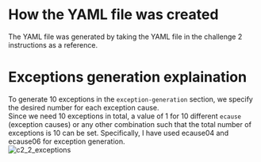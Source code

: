 # How the YAML file was created
The YAML file was generated by taking the YAML file in the challenge 2 instructions as a reference. 
# Exceptions generation explaination
To generate 10 exceptions in the `exception-generation` section, we specify the desired number for each exception cause.  
Since we need 10 exceptions in total, a value of 1 for 10 different `ecause` (exception causes) or any other combination such that the total number of exceptions is 10 can be set. 
Specifically, I have used ecause04 and ecause06 for exception generation.   
![c2_2_exceptions](https://github.com/vyomasystems-lab/riscv-ctb-challenge-ShwetaKiranTotla/assets/109335487/7eca3a2b-d312-44dd-9f2a-fe59f9dadec4)
